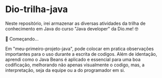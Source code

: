 # Dio-trilha-java
Neste repositório, irei armazenar as diversas atividades da trilha de conhecimento em Java do curso "Java developer" da Dio.me! :nerd_face:

:3rd_place_medal: Começando...

Em "meu-primeiro-projeto-java", pode colocar em pratica observações importantes para o uso durante a escrita de codigos. Além de identação, aprendi como o Java Beans é aplicado e essencial para uma boa codificação, melhorando não apenas visualmente o codigo, mas, a interpretação, seja da equipe ou a do programador em si.

